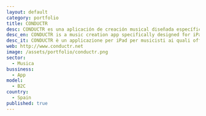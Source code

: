 ```yaml
---
layout: default
category: portfolio
title: CONDUCTR
desc: CONDUCTR es una aplicación de creación musical diseñada específicamente para el iPad. Proporciona a los músicos con una nueva manera de interactuar con sus instrumentos.
desc_en: CONDUCTR is a music creation app specifically designed for iPad. It provides musicians with a new way to interact with their instruments.
desc_it: CONDUCTR è un applicazione per iPad per musicisti ai quali offre un nuovo modo di interagire con i propri strumenti.
web: http://www.conductr.net
image: /assets/portfolio/conductr.png
sector: 
  - Musica
bussiness: 
  - App
model:
  - B2C
country: 
  - Spain
published: true
---
```


